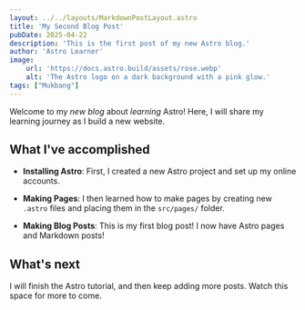 ```yaml
---
layout: ../../layouts/MarkdownPostLayout.astro
title: 'My Second Blog Post'
pubDate: 2025-04-22
description: 'This is the first post of my new Astro blog.'
author: 'Astro Learner'
image:
    url: 'https://docs.astro.build/assets/rose.webp'
    alt: 'The Astro logo on a dark background with a pink glow.'
tags: ["Mukbang"]
---
```


Welcome to my _new blog_ about _learning_ Astro! Here, I will share my learning journey as I build a new website.

## What I've accomplished

- **Installing Astro**: First, I created a new Astro project and set up my online accounts.

- **Making Pages**: I then learned how to make pages by creating new `.astro` files and placing them in the `src/pages/` folder.

- **Making Blog Posts**: This is my first blog post! I now have Astro pages and Markdown posts!

## What's next

I will finish the Astro tutorial, and then keep adding more posts. Watch this space for more to come.